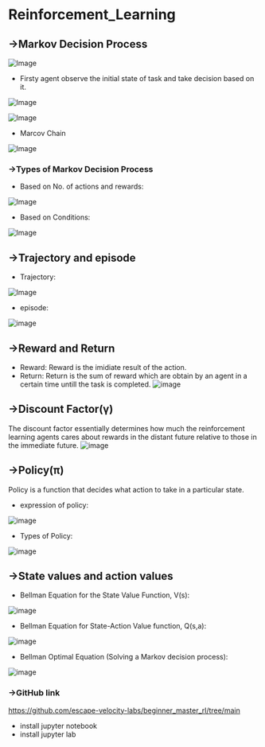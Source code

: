 # Reinforcement_Learning
## →Markov Decision Process
![Image](https://github.com/user-attachments/assets/b57a987d-f756-4332-84eb-a895266a3d8f)
- Firsty agent observe the initial state of task and take decision based on it.

![Image](https://github.com/user-attachments/assets/16fb4030-fabb-4aae-9369-381ade248a2a)

![Image](https://github.com/user-attachments/assets/1b32c812-856e-4cd7-9341-4911d4778f2a)
- Marcov Chain

![Image](https://github.com/user-attachments/assets/7c25a30d-f6cb-43c4-b645-26d1dc20c9b5)
### →Types of Markov Decision Process
- Based on No. of actions and rewards:

![Image](https://github.com/user-attachments/assets/8b40b011-38e8-411d-8a61-8e3407483e95)

- Based on Conditions:

![Image](https://github.com/user-attachments/assets/d3185415-3eae-408f-b15a-c9209d484fb8)

## →Trajectory and episode
- Trajectory:

![Image](https://github.com/user-attachments/assets/c76920b2-edf8-478d-a18e-6a9f9bae3d01)

- episode:

![image](https://github.com/user-attachments/assets/c7a6075c-fb5e-482d-a4f6-a4240428c4c0)

## →Reward and Return
- Reward:
  Reward is the imidiate result of the action.
- Return:
  Return is the sum of reward which are obtain by an agent in a certain time untill the task is completed.
![image](https://github.com/user-attachments/assets/dcb7ae94-e69e-40ce-a2b8-7fcddc27f381)

## →Discount Factor(γ)
The discount factor essentially determines how much the reinforcement learning agents cares about rewards in the distant future relative to those in the immediate future.
![image](https://github.com/user-attachments/assets/b92d8f61-908f-4dff-b12a-767fa9d9fdfb)

## →Policy(π)
Policy is a function that decides what action to take in a particular state.
- expression of policy:

![image](https://github.com/user-attachments/assets/dc983321-69aa-4383-b659-2add9df8f36f)
- Types of Policy:

![image](https://github.com/user-attachments/assets/e93a3d9f-9b10-4ffb-8f5f-2d2add8adedc)

## →State values and action values
- Bellman Equation for the State Value Function, V(s):

![image](https://github.com/user-attachments/assets/7fe2e4d1-af30-4c1f-91d2-fba9bb952d62)
- Bellman Equation for State-Action Value function, Q(s,a):

![image](https://github.com/user-attachments/assets/4de541f6-8f72-4eac-82af-3861a8c377e5)
- Bellman Optimal Equation (Solving a Markov decision process):

![image](https://github.com/user-attachments/assets/7b1c37c6-7b72-4a02-a03f-e58e3e1d2959)

### →GitHub link 
https://github.com/escape-velocity-labs/beginner_master_rl/tree/main

- install jupyter notebook
- install jupyter lab









